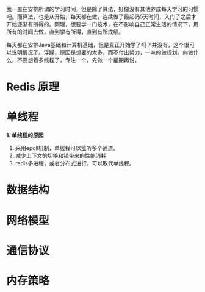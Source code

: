 

我一直在安排所谓的学习时间，但是除了算法，好像没有其他养成每天学习的习惯吧。而算法，也是从开始，每天都在做，连续做了最起码5天时间，入门了之后才开始逐渐有所得的。同理，想要学一门技术，在不影响自己正常生活的情况下，用所有的时间去做，直到学有所得，直到有所成绩。

每天都在安排Java基础和计算机基础，但是真正开始学了吗？并没有，这个很可以说明情况了。浮躁，原因是想要的太多，而不付出努力，一味的做规划。向做什么，不要想着多线程了，专注一个，先做一个星期再说。





# Redis 原理



# 单线程

**1. 单线程的原因**

1. 采用epoll机制，单线程可以监听多个通道。
2. 减少上下文的切换和锁带来的性能消耗
3. redis多进程，或者分布式进行，可以取代单线程。





# 数据结构



# 网络模型



# 通信协议



# 内存策略



